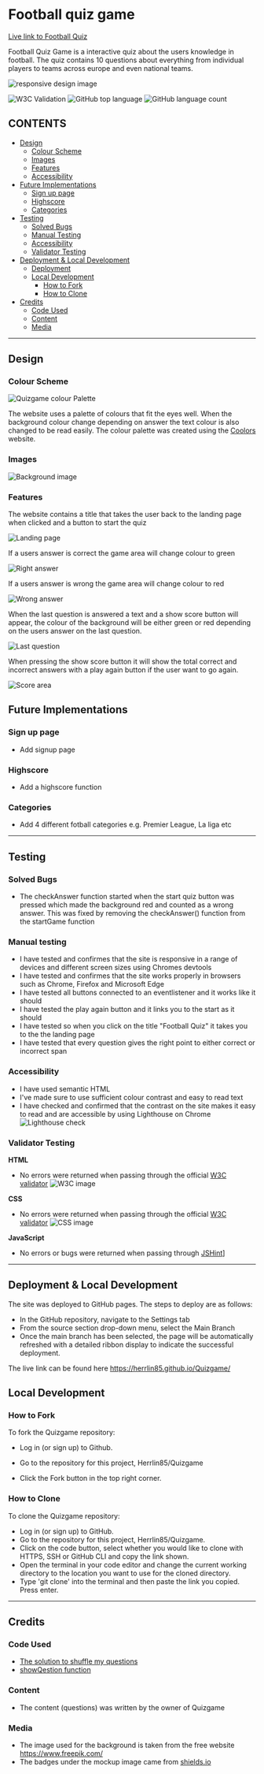 # Football quiz game
[Live link to Football Quiz](https://herrlin85.github.io/Quizgame/)

Football Quiz Game is a interactive quiz about the users knowledge in football. The quiz contains 10 questions about everything from individual players to teams across europe and even national teams.

![responsive design image](assets/images/Responsive.png)

<img alt="W3C Validation" src="https://img.shields.io/w3c-validation/html?targetUrl=https%3A%2F%2Fherrlin85.github.io%2FQuizgame%2F">
<img alt="GitHub top language" src="https://img.shields.io/github/languages/top/Herrlin85/QuizGame">
<img alt="GitHub language count" src="https://img.shields.io/github/languages/count/Herrlin85/QuizGame?style=plastic">

## CONTENTS
* [Design](#Design)
  * [Colour Scheme](#Colour-Scheme)
  * [Images](#Images)
  * [Features](#Features)
  * [Accessibility](#Accessibility)
* [Future Implementations](#Future-Implementations)
  * [Sign up page](#Sign-up-page)
  * [Highscore](#Highscore)
  * [Categories](#Categories)
* [Testing](#Testing)
  * [Solved Bugs](#Solved-Bugs)
  * [Manual Testing](#Manual-Testing)
  * [Accessibility](#Accessibility)
  * [Validator Testing](#Validator-Testing)
* [Deployment & Local Development](#Deployment-&-Local-Development)
  * [Deployment](#Deployment)
  * [Local Development](#Local-Development)
    * [How to Fork](#How-to-Fork)
    * [How to Clone](#How-to-Clone)
* [Credits](Credits)
  * [Code Used](Code-Used)
  * [Content](Content)
  * [Media](Media)

- - -
  
## Design

### Colour Scheme

![Quizgame colour Palette](assets/images/Palette.png)

The website uses a palette of colours that fit the eyes well. When the background colour change depending on answer the text colour is also changed to be read easily. The colour palette was created using the [Coolors](https://coolors.co/) website.

### Images
![Background image](assets/images/Stadium.webp)


### Features

The website contains a title that takes the user back to the landing page when clicked and a 
button to start the quiz

![Landing page](assets/images/Intro.png)


If a users answer is correct the game area will change colour to green 

![Right answer](assets/images/Right.png)


If a users answer is wrong the game area will change colour to red

![Wrong answer](assets/images/Wrong.png)


When the last question is answered a text and a show score button will appear, the colour of the 
background will be either green or red depending on the users answer on the last question.


![Last question](assets/images/Show.png)


When pressing the show score button it will show the total correct and incorrect answers with a
play again button if the user want to go again.

![Score area](assets/images/Score.png)

## Future Implementations

  ### Sign up page
  - Add signup page

  ### Highscore
  - Add a highscore function 

  ### Categories
  - Add 4 different fotball categories e.g. Premier League, La liga etc

- - -

## Testing
  
  ### Solved Bugs
  - The checkAnswer function started when the start quiz button was pressed which made the background red and counted as 
    a wrong answer. This was fixed by removing the checkAnswer() function from the startGame function

  ### Manual testing
  - I have tested and confirmes that the site is responsive in a range of devices and different screen sizes using Chromes devtools
  - I have tested and confirmes that the site works properly in browsers such as Chrome, Firefox and Microsoft Edge
  - I have tested all buttons connected to an eventlistener and it works like it should
  - I have tested the play again button and it links you to the start as it should
  - I have tested so when you click on the title "Football Quiz" it takes you to the the landing page
  - I have tested that every question gives the right point to either correct or incorrect span

  ### Accessibility
  - I have used semantic HTML
  - I've made sure to use sufficient colour contrast and easy to read text
  - I have checked and confirmed that the contrast on the site makes it easy to read and are accessible by using Lighthouse on Chrome
![Lighthouse check](assets/images/Lighthouse.png)

  ### Validator Testing

   **HTML**
  - No errors were returned when passing through the official [W3C validator](https://validator.w3.org/nu/?doc=https%3A%2F%2Fherrlin85.github.io%2FQuizgame%2F) ![W3C image](assets/images/w3c.png)
  
   **CSS**
  - No errors were returned when passing through the official [W3C validator](https://jigsaw.w3.org/css-validator/validator?uri=https%3A%2F%2Fherrlin85.github.io%2FQuizgame%2Findex.html&profile=css3svg&usermedium=all&warning=1&vextwarning=&lang=en) ![CSS image](assets/images/Jigsaw.png)

   **JavaScript** 
  - No errors or bugs were returned when passing through [JSHint](https://jshint.com/)]

- - -

## Deployment & Local Development

The site was deployed to GitHub pages. The steps to deploy are as follows:
  - In the GitHub repository, navigate to the Settings tab
  - From the source section drop-down menu, select the Main Branch
  - Once the main branch has been selected, the page will be automatically refreshed with a detailed ribbon display to indicate the successful deployment.

  The live link can be found here https://herrlin85.github.io/Quizgame/

## Local Development

### How to Fork

To fork the Quizgame repository:

  - Log in (or sign up) to Github.
  - Go to the repository for this project, Herrlin85/Quizgame

  - Click the Fork button in the top right corner.

### How to Clone

To clone the Quizgame repository:

  - Log in (or sign up) to GitHub.
  - Go to the repository for this project, Herrlin85/Quizgame.
  - Click on the code button, select whether you would like to clone with HTTPS, SSH or GitHub CLI and copy the link shown.
  - Open the terminal in your code editor and change the current working directory to the location you want to use for the cloned directory.
  - Type 'git clone' into the terminal and then paste the link you copied. Press enter.

- - -

## Credits

### Code Used

* [The solution to shuffle my questions](https://medium.com/@apestruy/shuffling-an-array-in-javascript-8fcbc5ff12c7)
* [showQestion function](https://stackoverflow.com/questions/62594459/how-to-check-the-correct-answer-javascript-4-buttons)

### Content

* The content (questions) was written by the owner of Quizgame

### Media

* The image used for the background is taken from the free website https://www.freepik.com/
* The badges under the mockup image came from [shields.io](https://shields.io) 

